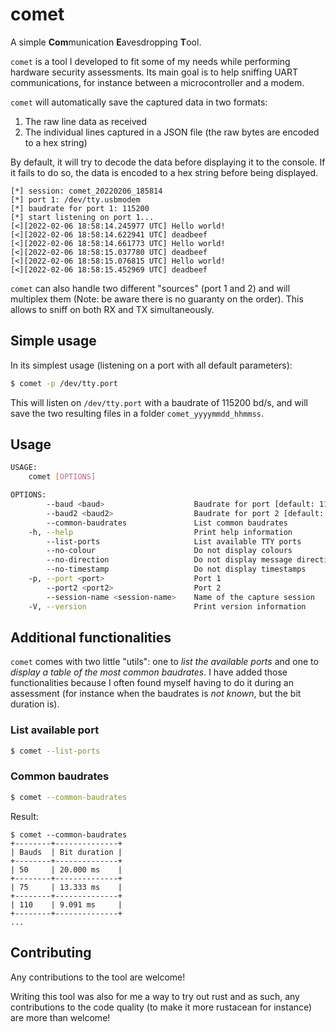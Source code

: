 # comet 

A simple **Com**munication **E**avesdropping **T**ool.

`comet` is a tool I developed to fit some of my needs while performing hardware security assessments. 
Its main goal is to help sniffing UART communications, for instance between a microcontroller and a modem. 

`comet` will automatically save the captured data in two formats: 
1. The raw line data as received 
2. The individual lines captured in a JSON file (the raw bytes are encoded to a hex string)

By default, it will try to decode the data before displaying it to the console. 
If it fails to do so, the data is encoded to a hex string before being displayed.

```raw
[*] session: comet_20220206_185814
[*] port 1: /dev/tty.usbmodem
[*] baudrate for port 1: 115200
[*] start listening on port 1...
[<][2022-02-06 18:58:14.245977 UTC] Hello world!
[<][2022-02-06 18:58:14.622941 UTC] deadbeef
[<][2022-02-06 18:58:14.661773 UTC] Hello world!
[<][2022-02-06 18:58:15.037780 UTC] deadbeef
[<][2022-02-06 18:58:15.076815 UTC] Hello world!
[<][2022-02-06 18:58:15.452969 UTC] deadbeef
```

`comet` can also handle two different "sources" (port 1 and 2) and will multiplex them (Note: be aware there is no guaranty on the order). 
This allows to sniff on both RX and TX simultaneously.

## Simple usage

In its simplest usage (listening on a port with all default parameters):

```bash
$ comet -p /dev/tty.port
```

This will listen on `/dev/tty.port` with a baudrate of 115200 bd/s, and will save the two resulting files in a folder `comet_yyyymmdd_hhmmss`.

## Usage

```bash
USAGE:
    comet [OPTIONS]

OPTIONS:
        --baud <baud>                    Baudrate for port [default: 115200]
        --baud2 <baud2>                  Baudrate for port 2 [default: 115200]
        --common-baudrates               List common baudrates
    -h, --help                           Print help information
        --list-ports                     List available TTY ports
        --no-colour                      Do not display colours
        --no-direction                   Do not display message direction information
        --no-timestamp                   Do not display timestamps
    -p, --port <port>                    Port 1
        --port2 <port2>                  Port 2
        --session-name <session-name>    Name of the capture session
    -V, --version                        Print version information
```

## Additional functionalities

`comet` comes with two little "utils": one to *list the available ports* and one to *display a table of the most common baudrates*.
I have added those functionalities because I often found myself having to do it during an assessment (for instance when the baudrates is *not known*, but the bit duration is).

### List available port

```bash
$ comet --list-ports
```

### Common baudrates

```bash
$ comet --common-baudrates
```

Result:
```
$ comet --common-baudrates
+--------+--------------+
| Bauds  | Bit duration |
+--------+--------------+
| 50     | 20.000 ms    |
+--------+--------------+
| 75     | 13.333 ms    |
+--------+--------------+
| 110    | 9.091 ms     |
+--------+--------------+
...
```

## Contributing

Any contributions to the tool are welcome!

Writing this tool was also for me a way to try out rust and as such, any contributions to the code quality (to make it more rustacean for instance) are more than welcome!
